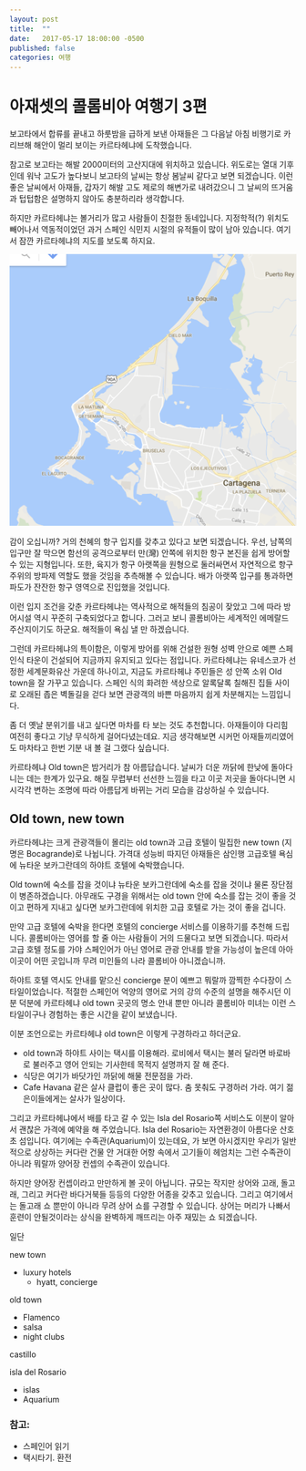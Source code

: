 ```yaml
---
layout: post
title:  ""
date:   2017-05-17 18:00:00 -0500
published: false
categories: 여행
---
```


# 아재셋의 콜롬비아 여행기 3편

보고타에서 합류를 끝내고 하룻밤을 급하게 보낸 아재들은 그 다음날 아침
비행기로 카리브해 해안이 멀리 보이는 카르타헤냐에 도착했습니다.

참고로 보고타는 해발 2000미터의 고산지대에 위치하고 있습니다. 위도로는
열대 기후인데 워낙 고도가 높다보니 보고타의 날씨는 항상 봄날씨 같다고 보면
되겠습니다. 이런 좋은 날씨에서 아재들, 갑자기 해발 고도 제로의 해변가로
내려갔으니 그 날씨의 뜨거움과 텁텁함은 설명하지 않아도 충분하리라 생각합니다.

하지만 카르타헤냐는 볼거리가 많고 사람들이 친절한 동네입니다. 지정학적(?)
위치도 빼어나서 역동적이었던 과거 스페인 식민지 시절의 유적들이 많이 남아
있습니다. 여기서 잠깐 카르타헤냐의 지도를 보도록 하지요.

![카르타헤냐 지도](/assets/2017-05-16-colombia-trip-03-cartagena/cartagena-map.png)

감이 오십니까? 거의 천혜의 항구 입지를 갖추고 있다고 보면 되겠습니다. 우선,
남쪽의 입구만 잘 막으면 함선의 공격으로부터 만(灣) 안쪽에 위치한 항구 본진을
쉽게 방어할 수 있는 지형입니다. 또한, 육지가 항구 아랫쪽을 원형으로 둘러싸면서
자연적으로 항구 주위의 방파제 역할도 했을 것임을 추측해볼 수 있습니다. 배가
아랫쪽 입구를 통과하면 파도가 잔잔한 항구 영역으로 진입했을 것입니다.

이런 입지 조건을 갖춘 카르타헤냐는 역사적으로 해적들의 침공이 잦았고 그에 따라
방어시설 역시 꾸준히 구축되었다고 합니다. 그러고 보니 콜롬비아는 세계적인
에메랄드 주산지이기도 하군요. 해적들이 욕심 낼 만 하겠습니다.

그런데 카르타헤냐의 특이함은, 이렇게 방어를 위해 건설한 원형 성벽 안으로 예쁜
스페인식 타운이 건설되어 지금까지 유지되고 있다는 점입니다.  카르타헤냐는
유네스코가 선정한 세계문화유산 가운데 하나이고, 지금도 카르타헤냐 주민들은 성
안쪽 소위 Old town을 잘 가꾸고 있습니다. 스페인 식의 화려한 색상으로 알록달록
칠해진 집들 사이로 오래된 좁은 벽돌길을 걷다 보면 관광객의 바쁜 마음까지 쉽게
차분해지는 느낌입니다. 

좀 더 옛날 분위기를 내고 싶다면 마차를 타 보는 것도 추천합니다. 아재들이야
다리힘 여전히 좋다고 기냥 무식하게 걸어다녔는데요. 지금 생각해보면 시커먼
아재들끼리였어도 마차타고 한번 기분 내 볼 걸 그랬다 싶습니다.

카르타헤냐 Old town은 밤거리가 참 아름답습니다. 날씨가 더운 까닭에 한낮에
돌아다니는 데는 한계가 있구요. 해질 무렵부터 선선한 느낌을 타고 이곳 저곳을
돌아다니면 시시각각 변하는 조명에 따라 아름답게 바뀌는 거리 모습을 감상하실 수
있습니다. 


## Old town, new town

카르타헤냐는 크게 관광객들이 몰리는 old town과 고급 호텔이 밀집한 new town 
(지명은 Bocagrande)로 나뉩니다. 가격대 성능비 따지던 아재들은 삼인행
고급호텔 욕심에 뉴타운 보카그란데의 하야트 호텔에 숙박했습니다. 

Old town에 숙소를 잡을 것이냐 뉴타운 보카그란데에 숙소를 잡을 것이냐 물론 장단점이
병존하겠습니다. 아무래도 구경을 위해서는 old town 안에 숙소를 잡는 것이 좋을
것이고 편하게 지내고 싶다면 보카그란데에 위치한 고급 호텔로 가는 것이 좋을 겁니다. 

만약 고급 호텔에 숙박을 한다면 호텔의 concierge 서비스를 이용하기를 추천해
드립니다. 콜롬비아는 영어를 할 줄 아는 사람들이 거의 드물다고 보면 되겠습니다.
따라서 고급 호텔 정도를 가야 스페인어가 아닌 영어로 관광 안내를 받을 가능성이
높은데 아아 이곳이 어떤 곳입니까 무려 미인들의 나라 콜롬비아 아니겠습니까.

하야트 호텔 역시도 안내를 맡으신 concierge 분이 예쁘고 뭐랄까 깜찍한 수다장이
스타일이었습니다. 적절한 스페인어 억양의 영어로 거의 강의 수준의 설명을
해주시던 이분 덕분에 카르타헤냐 old town 곳곳의 명소 안내 뿐만 아니라
콜롬비아 미녀는 이런 스타일이구나 경험하는 좋은 시간을 같이 보냈습니다.

이분 조언으로는 카르타헤냐 old town은 이렇게 구경하라고 하더군요.

  * old town과 하야트 사이는 택시를 이용해라. 로비에서 택시는 불러 달라면 바로바로 불러주고 영어 안되는 기사한테 목적지 설명까지 잘 해 준다.
  * 식당은 여기가 바닷가인 까닭에 해물 전문점을 가라. 
  * Cafe Havana 같은 살사 클럽이 좋은 곳이 많다. 춤 못춰도 구경하러 가라. 여기 젊은이들에게는 살사가 일상이다.

그리고 카르타헤냐에서 배를 타고 갈 수 있는 Isla del Rosario쪽 서비스도 이분이
알아서 괜찮은 가격에 예약을 해 주었습니다. Isla del Rosario는 자연환경이
아름다운 산호초 섬입니다.  여기에는 수족관(Aquarium)이 있는데요, 가 보면
아시겠지만 우리가 일반적으로 상상하는 커다란 건물 안 거대한 어항 속에서
고기들이 헤엄치는 그런 수족관이 아니라 뭐랄까 양어장 컨셉의 수족관이 있습니다. 

하지만 양어장 컨셉이라고 만만하게 볼 곳이 아닙니다. 규모는 작지만 상어와 고래,
돌고래, 그리고 커다란 바다거북들 등등의 다양한 어종을 갖추고 있습니다. 그리고
여기에서는 돌고래 쇼 뿐만이 아니라 무려 상어 쇼를 구경할 수 있습니다. 상어는
머리가 나빠서 훈련이 안될것이라는 상식을 완벽하게 깨뜨리는 아주 재밌는 쇼
되겠습니다.

일단 

new town
  * luxury hotels
    - hyatt, concierge

old town
  * Flamenco
  * salsa 
  * night clubs

castillo

isla del Rosario
  * islas
  * Aquarium


### 참고:
  * 스페인어 읽기
  * 택시타기. 환전
